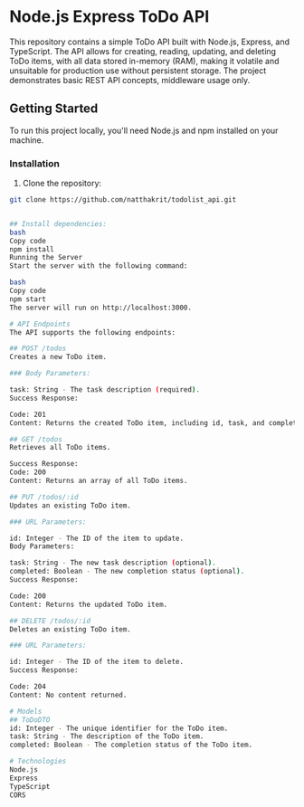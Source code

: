# Node.js Express ToDo API

This repository contains a simple ToDo API built with Node.js, Express, and TypeScript. The API allows for creating, reading, updating, and deleting ToDo items, with all data stored in-memory (RAM), making it volatile and unsuitable for production use without persistent storage. The project demonstrates basic REST API concepts, middleware usage only.

## Getting Started

To run this project locally, you'll need Node.js and npm installed on your machine.

### Installation

1. Clone the repository:

```bash
git clone https://github.com/natthakrit/todolist_api.git


## Install dependencies:
bash
Copy code
npm install
Running the Server
Start the server with the following command:

bash
Copy code
npm start
The server will run on http://localhost:3000.

# API Endpoints
The API supports the following endpoints:

## POST /todos
Creates a new ToDo item.

### Body Parameters:

task: String - The task description (required).
Success Response:

Code: 201
Content: Returns the created ToDo item, including id, task, and completed status.

## GET /todos
Retrieves all ToDo items.

Success Response:
Code: 200
Content: Returns an array of all ToDo items.

## PUT /todos/:id
Updates an existing ToDo item.

### URL Parameters:

id: Integer - The ID of the item to update.
Body Parameters:

task: String - The new task description (optional).
completed: Boolean - The new completion status (optional).
Success Response:

Code: 200
Content: Returns the updated ToDo item.

## DELETE /todos/:id
Deletes an existing ToDo item.

### URL Parameters:

id: Integer - The ID of the item to delete.
Success Response:

Code: 204
Content: No content returned.

# Models
## ToDoDTO
id: Integer - The unique identifier for the ToDo item.
task: String - The description of the ToDo item.
completed: Boolean - The completion status of the ToDo item.

# Technologies
Node.js
Express
TypeScript
CORS
